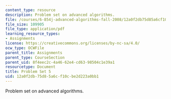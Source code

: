 ```yaml
---
content_type: resource
description: Problem set on advanced algorithms.
file: /courses/6-854j-advanced-algorithms-fall-2008/12a0f2db75d85a6cf10cbe2d223a0bb1_ps5.pdf
file_size: 109905
file_type: application/pdf
learning_resource_types:
- Assignments
license: https://creativecommons.org/licenses/by-nc-sa/4.0/
ocw_type: OCWFile
parent_title: Assignments
parent_type: CourseSection
parent_uid: 8f4eec2c-4a46-62e4-cd63-98504c1e39a1
resourcetype: Document
title: Problem Set 5
uid: 12a0f2db-75d8-5a6c-f10c-be2d223a0bb1
---
```

Problem set on advanced algorithms.